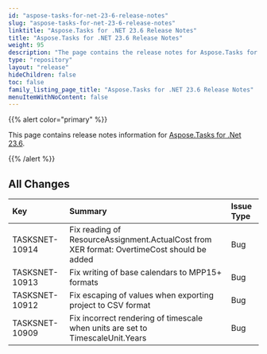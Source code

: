 ```yaml
---
id: "aspose-tasks-for-net-23-6-release-notes"
slug: "aspose-tasks-for-net-23-6-release-notes"
linktitle: "Aspose.Tasks for .NET 23.6 Release Notes"
title: "Aspose.Tasks for .NET 23.6 Release Notes"
weight: 95
description: "The page contains the release notes for Aspose.Tasks for .NET 23.6."
type: "repository"
layout: "release"
hideChildren: false
toc: false
family_listing_page_title: "Aspose.Tasks for .NET 23.6 Release Notes"
menuItemWithNoContent: false
---
```



{{% alert color="primary" %}} 

This page contains release notes information for [Aspose.Tasks for .Net 23.6](https://downloads.aspose.com/tasks/net/new-releases/aspose.tasks-for-.net-23.6/).

{{% /alert %}}

## **All Changes**
|**Key**|**Summary**|**Issue Type**|
| :- | :- | :- |
| TASKSNET-10914 | Fix reading of ResourceAssignment.ActualCost from XER format: OvertimeCost should be added | Bug |
| TASKSNET-10913 | Fix writing of base calendars to MPP15+ formats | Bug |
| TASKSNET-10912 | Fix escaping of values when exporting project to CSV format | Bug |
| TASKSNET-10909 | Fix incorrect rendering of timescale when units are set to TimescaleUnit.Years | Bug |

